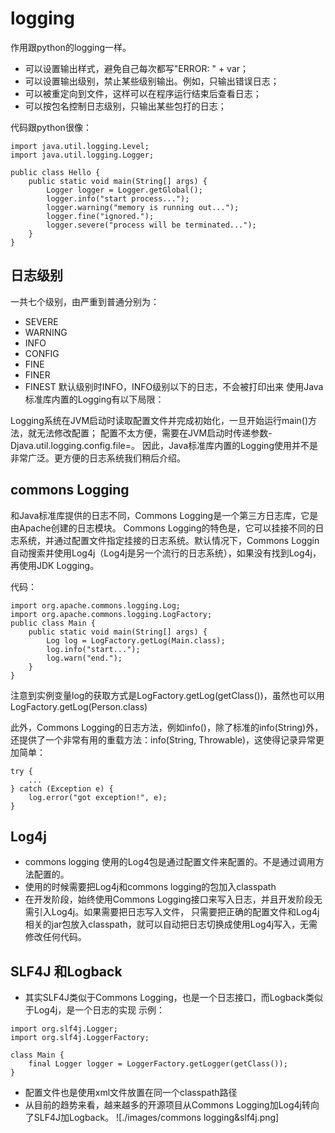 # logging
作用跟python的logging一样。
+ 可以设置输出样式，避免自己每次都写"ERROR: " + var；
+ 可以设置输出级别，禁止某些级别输出。例如，只输出错误日志；
+ 可以被重定向到文件，这样可以在程序运行结束后查看日志；
+ 可以按包名控制日志级别，只输出某些包打的日志；

代码跟python很像：
```
import java.util.logging.Level;
import java.util.logging.Logger;

public class Hello {
    public static void main(String[] args) {
        Logger logger = Logger.getGlobal();
        logger.info("start process...");
        logger.warning("memory is running out...");
        logger.fine("ignored.");
        logger.severe("process will be terminated...");
    }
}
```

## 日志级别
一共七个级别，由严重到普通分别为：
+ SEVERE
+ WARNING
+ INFO
+ CONFIG
+ FINE
+ FINER
+ FINEST
默认级别时INFO，INFO级别以下的日志，不会被打印出来
使用Java标准库内置的Logging有以下局限：

Logging系统在JVM启动时读取配置文件并完成初始化，一旦开始运行main()方法，就无法修改配置；
配置不太方便，需要在JVM启动时传递参数-Djava.util.logging.config.file=<config-file-name>。
因此，Java标准库内置的Logging使用并不是非常广泛。更方便的日志系统我们稍后介绍。

## commons Logging
和Java标准库提供的日志不同，Commons Logging是一个第三方日志库，它是由Apache创建的日志模块。
Commons Logging的特色是，它可以挂接不同的日志系统，并通过配置文件指定挂接的日志系统。默认情况下，Commons Loggin自动搜索并使用Log4j（Log4j是另一个流行的日志系统），如果没有找到Log4j，再使用JDK Logging。

代码：
```
import org.apache.commons.logging.Log;
import org.apache.commons.logging.LogFactory;
public class Main {
    public static void main(String[] args) {
        Log log = LogFactory.getLog(Main.class);
        log.info("start...");
        log.warn("end.");
    }
}
```
注意到实例变量log的获取方式是LogFactory.getLog(getClass())，虽然也可以用LogFactory.getLog(Person.class)

此外，Commons Logging的日志方法，例如info()，除了标准的info(String)外，还提供了一个非常有用的重载方法：info(String, Throwable)，这使得记录异常更加简单：
```
try {
    ...
} catch (Exception e) {
    log.error("got exception!", e);
}
```

## Log4j
+ commons logging 使用的Log4包是通过配置文件来配置的。不是通过调用方法配置的。
+ 使用的时候需要把Log4j和commons logging的包加入classpath
+ 在开发阶段，始终使用Commons Logging接口来写入日志，并且开发阶段无需引入Log4j。如果需要把日志写入文件， 只需要把正确的配置文件和Log4j相关的jar包放入classpath，就可以自动把日志切换成使用Log4j写入，无需修改任何代码。


## SLF4J 和Logback
+ 其实SLF4J类似于Commons Logging，也是一个日志接口，而Logback类似于Log4j，是一个日志的实现
示例：
```
import org.slf4j.Logger;
import org.slf4j.LoggerFactory;

class Main {
    final Logger logger = LoggerFactory.getLogger(getClass());
}
```
+ 配置文件也是使用xml文件放置在同一个classpath路径
+ 从目前的趋势来看，越来越多的开源项目从Commons Logging加Log4j转向了SLF4J加Logback。
![./images/commons logging&slf4j.png]
